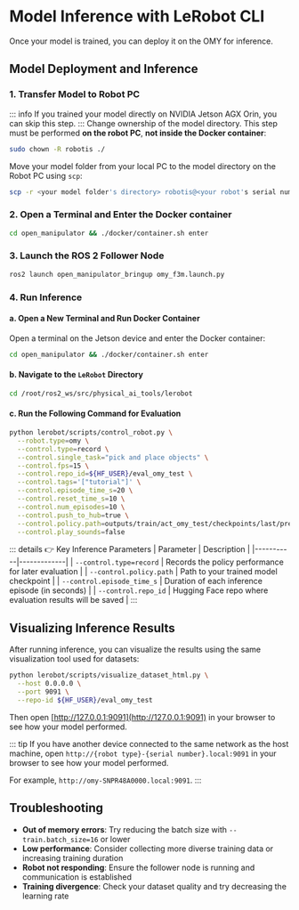 # Model Inference with LeRobot CLI

Once your model is trained, you can deploy it on the OMY for inference.

## Model Deployment and Inference

### 1. Transfer Model to Robot PC
::: info
If you trained your model directly on NVIDIA Jetson AGX Orin, you can skip this step.
:::
Change ownership of the model directory. This step must be performed **on the robot PC**, **not inside the Docker container**:
```bash
sudo chown -R robotis ./
```
Move your model folder from your local PC to the model directory on the Robot PC using `scp`:
```bash
scp -r <your model folder's directory> robotis@<your robot's serial number>.local:~/open_manipulator/docker/lerobot/outputs/train
```

### 2. Open a Terminal and Enter the Docker container
```bash
cd open_manipulator && ./docker/container.sh enter
```

### 3. Launch the ROS 2 Follower Node
```bash
ros2 launch open_manipulator_bringup omy_f3m.launch.py
```

### 4. Run Inference

#### a. Open a New Terminal and Run Docker Container
Open a terminal on the Jetson device and enter the Docker container:
```bash
cd open_manipulator && ./docker/container.sh enter
```

#### b. Navigate to the `LeRobot` Directory
```bash
cd /root/ros2_ws/src/physical_ai_tools/lerobot
```

#### c. Run the Following Command for Evaluation
```bash
python lerobot/scripts/control_robot.py \
  --robot.type=omy \
  --control.type=record \
  --control.single_task="pick and place objects" \
  --control.fps=15 \
  --control.repo_id=${HF_USER}/eval_omy_test \
  --control.tags='["tutorial"]' \
  --control.episode_time_s=20 \
  --control.reset_time_s=10 \
  --control.num_episodes=10 \
  --control.push_to_hub=true \
  --control.policy.path=outputs/train/act_omy_test/checkpoints/last/pretrained_model \
  --control.play_sounds=false
```
::: details :point_right: Key Inference Parameters
| Parameter | Description |
|-----------|-------------|
| `--control.type=record` | Records the policy performance for later evaluation |
| `--control.policy.path` | Path to your trained model checkpoint |
| `--control.episode_time_s` | Duration of each inference episode (in seconds) |
| `--control.repo_id` | Hugging Face repo where evaluation results will be saved |
:::

## Visualizing Inference Results

After running inference, you can visualize the results using the same visualization tool used for datasets:

```bash
python lerobot/scripts/visualize_dataset_html.py \
  --host 0.0.0.0 \
  --port 9091 \
  --repo-id ${HF_USER}/eval_omy_test
```

Then open [http://127.0.0.1:9091](http://127.0.0.1:9091) in your browser to see how your model performed.

::: tip
If you have another device connected to the same network as the host machine, open `http://{robot type}-{serial number}.local:9091` in your browser to see how your model performed.

For example, `http://omy-SNPR48A0000.local:9091`.
:::

## Troubleshooting

- **Out of memory errors**: Try reducing the batch size with `--train.batch_size=16` or lower
- **Low performance**: Consider collecting more diverse training data or increasing training duration
- **Robot not responding**: Ensure the follower node is running and communication is established
- **Training divergence**: Check your dataset quality and try decreasing the learning rate

